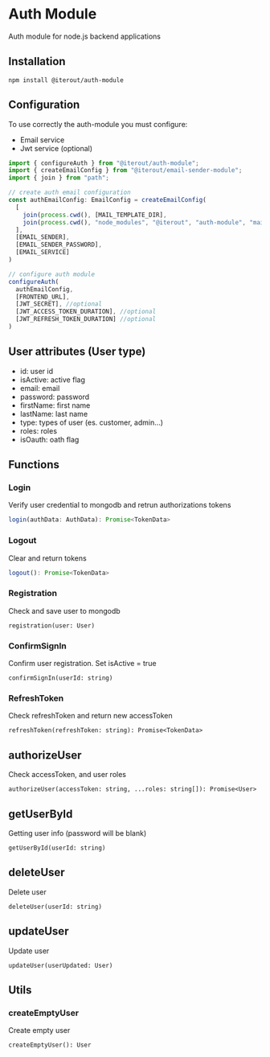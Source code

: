# Auth Module

Auth module for node.js backend applications

## Installation

```
npm install @iterout/auth-module
```

## Configuration

To use correctly the auth-module you must configure:

- Email service
- Jwt service (optional)

```typescript
import { configureAuth } from "@iterout/auth-module";
import { createEmailConfig } from "@iterout/email-sender-module";
import { join } from "path";

// create auth email configuration
const authEmailConfig: EmailConfig = createEmailConfig(
  [
    join(process.cwd(), [MAIL_TEMPLATE_DIR],
    join(process.cwd(), "node_modules", "@iterout", "auth-module", "mail_templates")
  ],
  [EMAIL_SENDER],
  [EMAIL_SENDER_PASSWORD],
  [EMAIL_SERVICE]
)

// configure auth module
configureAuth(
  authEmailConfig,
  [FRONTEND_URL],
  [JWT_SECRET], //optional
  [JWT_ACCESS_TOKEN_DURATION], //optional
  [JWT_REFRESH_TOKEN_DURATION] //optional
)
```

## User attributes (User type)

- id: user id
- isActive: active flag
- email: email
- password: password
- firstName: first name
- lastName: last name
- type: types of user (es. customer, admin...)
- roles: roles
- isOauth: oath flag

## Functions

### Login

Verify user credential to mongodb and retrun authorizations tokens

```typescript
login(authData: AuthData): Promise<TokenData>
```

### Logout

Clear and return tokens

```typescript
logout(): Promise<TokenData>
```

### Registration

Check and save user to mongodb

```
registration(user: User)
```

### ConfirmSignIn

Confirm user registration. Set isActive = true

```
confirmSignIn(userId: string)
```

### RefreshToken

Check refreshToken and return new accessToken

```
refreshToken(refreshToken: string): Promise<TokenData>
```

## authorizeUser

Check accessToken, and user roles

```
authorizeUser(accessToken: string, ...roles: string[]): Promise<User>
```

## getUserById

Getting user info (password will be blank)

```
getUserById(userId: string)
```

## deleteUser

Delete user

```
deleteUser(userId: string)
```

## updateUser

Update user

```
updateUser(userUpdated: User)
```

## Utils

### createEmptyUser

Create empty user

```
createEmptyUser(): User
```

